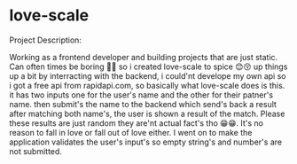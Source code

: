 # love-scale

Project Description:

Working as a frontend developer and building projects that are just static.
Can often times be boring 🤔🤔 so i created love-scale to spice 😊😚 up things up a bit by interracting with the backend, i could'nt develope my own api so 
i got a free api from rapidapi.com, so basically what love-scale does is this. it has two inputs one for the user's name and the other for their patner's name.
then submit's the name to the backend which send's back a result after matching both name's, the user is shown a result of the match. Please these results are just
random they are'nt actual fact's tho 😁😁. It's no reason to fall in love or fall out of love either. I went on to make the application validates the user's input's
so empty string's and number's are not submitted.
